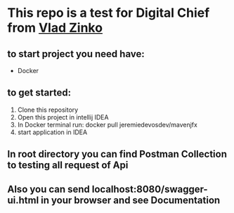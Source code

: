 # This repo is a test for Digital Chief from [Vlad Zinko](https://www.linkedin.com/in/vlad-zinko-32a27124a/)
## to start project you need have:
 - Docker
## to get started:
 1. Clone this repository
 2. Open this project in intellij IDEA
 3. In Docker terminal run: docker pull jeremiedevosdev/mavenjfx
 4. start application in IDEA

## In root directory you can find Postman Collection to testing all request of Api
## Also you can send localhost:8080/swagger-ui.html in your browser and see Documentation
